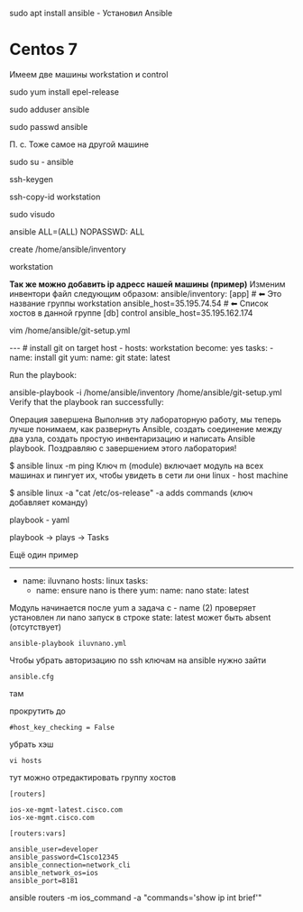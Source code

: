 sudo apt install ansible - Установил Ansible

# Centos 7

Имеем две машины workstation и control

sudo yum install epel-release

sudo adduser ansible

sudo passwd ansible

П. с. Тоже самое на другой машине

sudo su - ansible

ssh-keygen

ssh-copy-id workstation

sudo visudo

ansible ALL=(ALL) NOPASSWD: ALL

create /home/ansible/inventory

workstation

**Так же можно добавить ip адресс нашей машины (пример)**
Изменим инвентори файл следующим образом:
ansible/inventory:
[app] #
⬅ Это название группы
workstation ansible_host=35.195.74.54 #
⬅ Cписок хостов в данной группе
[db]
control ansible_host=35.195.162.174

vim /home/ansible/git-setup.yml

 --- # install git on target host
    - hosts: workstation
      become: yes
      tasks:
      - name: install git
        yum:
          name: git
          state: latest

Run the playbook:

ansible-playbook -i /home/ansible/inventory /home/ansible/git-setup.yml
Verify that the playbook ran successfully:

Операция завершена
Выполнив эту лабораторную работу, мы теперь лучше понимаем, как развернуть Ansible, создать соединение между
два узла, создать простую инвентаризацию и написать Ansible playbook. Поздравляю с завершением этого
лаборатория!

$ ansible linux -m ping
Ключ m (module) включает модуль на всех машинах и пингует их, чтобы увидеть в сети ли они
linux - host machine

$ ansible linux -a "cat /etc/os-release"
-a adds commands (ключ добавляет команду)

playbook - yaml

playbook -> plays -> Tasks

Ещё один пример

---
  - name: iluvnano
    hosts: linux
    tasks:
      - name: ensure nano is there
        yum:
           name: nano
           state: latest

Модуль начинается после yum
а задача с - name (2)
проверяет установлен ли nano
запуск
в строке state: latest может быть absent (отсутствует)

```
ansible-playbook iluvnano.yml

```

Чтобы убрать авторизацию по ssh ключам на ansible нужно зайти

```
ansible.cfg
```
там

прокрутить до

```
#host_key_checking = False
```

убрать хэш
```
vi hosts
```
тут можно отредактировать группу хостов

```
[routers]

ios-xe-mgmt-latest.cisco.com
ios-xe-mgmt.cisco.com

[routers:vars]

ansible_user=developer
ansible_password=C1sco12345
ansible_connection=network_cli
ansible_network_os=ios
ansible_port=8181
```

ansible routers -m ios_command -a "commands='show ip int brief'"